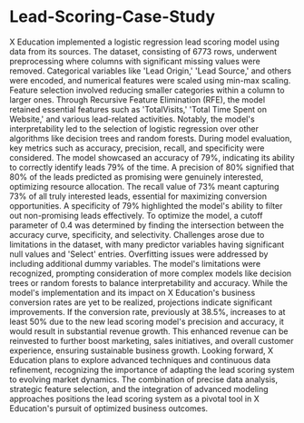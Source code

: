 # Lead-Scoring-Case-Study
X Education implemented a logistic regression lead scoring model using data from its sources.
The dataset, consisting of 6773 rows, underwent preprocessing where columns with significant
missing values were removed. Categorical variables like 'Lead Origin,' 'Lead Source,' and others
were encoded, and numerical features were scaled using min-max scaling.
Feature selection involved reducing smaller categories within a column to larger ones. Through
Recursive Feature Elimination (RFE), the model retained essential features such as 'TotalVisits,'
'Total Time Spent on Website,' and various lead-related activities. Notably, the model's
interpretability led to the selection of logistic regression over other algorithms like decision trees
and random forests.
During model evaluation, key metrics such as accuracy, precision, recall, and specificity were
considered. The model showcased an accuracy of 79%, indicating its ability to correctly identify
leads 79% of the time. A precision of 80% signified that 80% of the leads predicted as promising
were genuinely interested, optimizing resource allocation. The recall value of 73% meant
capturing 73% of all truly interested leads, essential for maximizing conversion opportunities. A
specificity of 79% highlighted the model's ability to filter out non-promising leads effectively.
To optimize the model, a cutoff parameter of 0.4 was determined by finding the intersection
between the accuracy curve, specificity, and selectivity. Challenges arose due to limitations in
the dataset, with many predictor variables having significant null values and 'Select' entries.
Overfitting issues were addressed by including additional dummy variables. The model's
limitations were recognized, prompting consideration of more complex models like decision
trees or random forests to balance interpretability and accuracy.
While the model's implementation and its impact on X Education's business conversion rates
are yet to be realized, projections indicate significant improvements. If the conversion rate,
previously at 38.5%, increases to at least 50% due to the new lead scoring model's precision
and accuracy, it would result in substantial revenue growth. This enhanced revenue can be
reinvested to further boost marketing, sales initiatives, and overall customer experience,
ensuring sustainable business growth.
Looking forward, X Education plans to explore advanced techniques and continuous data
refinement, recognizing the importance of adapting the lead scoring system to evolving market
dynamics. The combination of precise data analysis, strategic feature selection, and the
integration of advanced modeling approaches positions the lead scoring system as a pivotal tool
in X Education's pursuit of optimized business outcomes.
